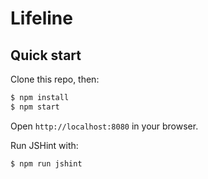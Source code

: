 # Lifeline

## Quick start

Clone this repo, then:

```bash
$ npm install
$ npm start
```

Open `http://localhost:8080` in your browser.

Run JSHint with:

```bash
$ npm run jshint
```
